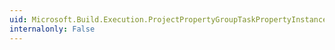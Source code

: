 ```yaml
---
uid: Microsoft.Build.Execution.ProjectPropertyGroupTaskPropertyInstance.Name
internalonly: False
---
```

